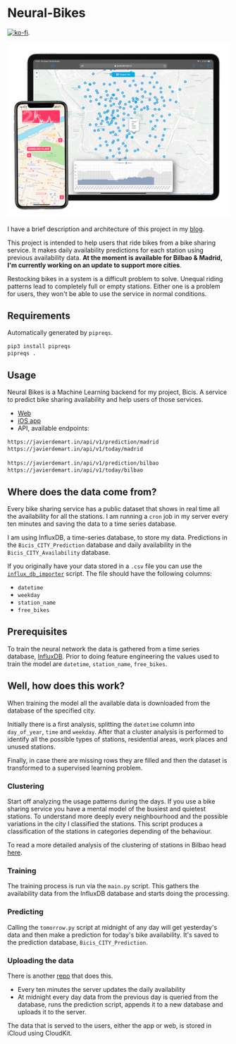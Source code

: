 # Neural-Bikes

[![ko-fi](https://www.ko-fi.com/img/githubbutton_sm.svg)](https://ko-fi.com/H2H814TXG).

![Neural Bikes in action](resources/promo.png)

I have a brief description and architecture of this project in my [blog](https://javierdemart.in/blog/Bicis_App_Architecture). 

This project is intended to help users that ride bikes from a bike sharing service. It makes daily availability predictions for each station using previous availability data. **At the moment is available for Bilbao & Madrid, I'm currently working on an update to support more cities**.

Restocking bikes in a system is a difficult problem to solve. Unequal riding patterns lead to completely full or empty stations. Either one is a problem for users, they won't be able to use the service in normal conditions.

## Requirements

Automatically generated by `pipreqs`.

```
pip3 install pipreqs
pipreqs .
```

## Usage

Neural Bikes is a Machine Learning backend for my project, Bicis. A service to predict bike sharing availability and help users of those services.

* [Web](http://neural.bike)
* [iOS app](http://app.neural.bike)
* API, available endpoints:

```
https://javierdemart.in/api/v1/prediction/madrid
https://javierdemart.in/api/v1/today/madrid

https://javierdemart.in/api/v1/prediction/bilbao
https://javierdemart.in/api/v1/today/bilbao
```

## Where does the data come from?

Every bike sharing service has a public dataset that shows in real time all the availability for all the stations. I am running a `cron` job in my server every ten minutes and saving the data to a time series database.


I am using InfluxDB, a time-series database, to store my data. Predictions in the `Bicis_CITY_Prediction` database and daily availability in the `Bicis_CITY_Availability` database.

If you originally have your data stored in a `.csv` file you can use the [`influx_db_importer`](https://github.com/javierdemartin/neural-bikes/blob/master/influx_db_importer.py) script. The file should have the following columns:

* `datetime`
* `weekday`
* `station_name`
* `free_bikes`

## Prerequisites

To train the neural network the data is gathered from a time series database, [InfluxDB](https://www.influxdata.com/products/influxdb-overview/). Prior to doing feature engineering the values used to train the model are `datetime`, `station_name`, `free_bikes`. 

## Well, how does this work?

When training the model all the available data is downloaded from the database of the specified city.

Initially there is a first analysis, splitting the `datetime` column into `day_of_year`, `time` and `weekday`. After that a cluster analysis is performed to identify all the possible types of stations, residential areas, work places and unused stations.

Finally, in case there are missing rows they are filled and then the dataset is transformed to a supervised learning problem.

### Clustering

Start off analyzing the usage patterns during the days. If you use a bike sharing service you have a mental model of the busiest and quietest stations. To understand more deeply every neighbourhood and the possible variations in the city I classified the stations. This script produces a classification of the stations in categories depending of the behaviour.

To read a more detailed analysis of the clustering of stations in Bilbao head [here](https://javierdemart.in/cluster).

### Training

The training process is run via the `main.py` script. This gathers the availability data from the InfluxDB database and starts doing the processing.

### Predicting

Calling the `tomorrow.py` script at midnight of any day will get yesterday's data and then make a prediction for today's bike availability. It's saved to the prediction database, `Bicis_CITY_Prediction`.

### Uploading the data 

There is another [repo](https://github.com/javierdemartin/neural-bikes-backend) that does this.

* Every ten minutes the server updates the daily availability
* At midnight every day data from the previous day is queried from the database, runs the prediction script, appends it to a new database and uploads it to the server.

The data that is served to the users, either the app or web, is stored in iCloud using CloudKit.

